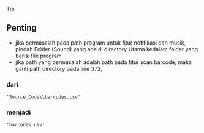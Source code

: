 >[!TIP]
>## Penting
- jika bermasalah pada path program untuk fitur notifikasi dan musik, pindah Folder (Sound) yang ada di directory Utama kedalam folder yang berisi file program
- jika path yang bermasalah adalah path pada fitur scan barcode, maka ganti path directory pada line 372, 
### dari
	'Source_Code\\barcodes.csv'
### menjadi
	'barcodes.csv'
